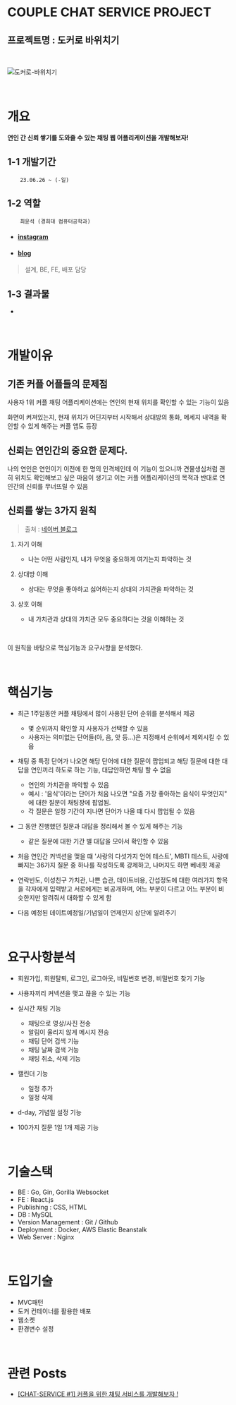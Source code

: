 # COUPLE CHAT SERVICE PROJECT

## **프로젝트명 : 도커로 바위치기**

<br>

![도커로-바위치기](https://github.com/choigonyok/couple-chat-service-project-docker/assets/129271363/2022cff4-9750-484c-b62d-2294f09d2120)


<br>

# **개요**

**연인 간 신뢰 쌓기를 도와줄 수 있는 채팅 웹 어플리케이션을 개발해보자!**

## **1-1 개발기간**

        23.06.26 ~ (-일)

## **1-2 역할**

        최윤석 (경희대 컴퓨터공학과)

* #### [instagram](https://www.instagram.com/choigonyok)

* #### [blog](https://www.choigonyok.com)

> 설계, BE, FE, 배포 담당

## **1-3 결과물**

-

<br>

# **개발이유**

## **기존 커플 어플들의 문제점**
사용자 1위 커플 채팅 어플리케이션에는 연인의 현재 위치를 확인할 수 있는 기능이 있음
  
화면이 켜져있는지, 현재 위치가 어딘지부터 시작해서 상대방의 통화, 메세지 내역을 확인할 수 있게 해주는 커플 앱도 등장

## **신뢰는 연인간의 중요한 문제다.**

나의 연인은 연인이기 이전에 한 명의 인격체인데
이 기능이 있으니까 견물생심처럼 괜히 위치도 확인해보고 싶은 마음이 생기고
이는 커플 어플리케이션의 목적과 반대로 연인간의 신뢰를 무너뜨릴 수 있음

## **신뢰를 쌓는 3가지 원칙**
> 출처 : [네이버 블로그](https://post.naver.com/viewer/postView.nhn?volumeNo=27272214&memberNo=253010)

1. 자기 이해
   - 나는 어떤 사람인지, 내가 무엇을 중요하게 여기는지 파악하는 것

2. 상대방 이해
   - 상대는 무엇을 좋아하고 싫어하는지 상대의 가치관을 파악하는 것

3. 상호 이해
   - 내 가치관과 상대의 가치관 모두 중요하다는 것을 이해하는 것

<br>

이 원칙을 바탕으로 핵심기능과 요구사항을 분석했다.

<br>

# **핵심기능**

* 최근 1주일동안 커플 채팅에서 많이 사용된 단어 순위를 분석해서 제공
  - 몇 순위까지 확인할 지 사용자가 선택할 수 있음
  - 사용자는 의미없는 단어들(아, 음, 앗 등...)은 지정해서 순위에서 제외시킬 수 있음
  
* 채팅 중 특정 단어가 나오면 해당 단어에 대한 질문이 팝업되고 해당 질문에 대한 대답을 연인끼리 하도로 하는 기능, 대답안하면 채팅 할 수 없음
  - 연인의 가치관을 파악할 수 있음
  - 예시 : '음식'이라는 단어가 처음 나오면 "요즘 가장 좋아하는 음식이 무엇인지" 에 대한 질문이 채팅장에 팝업됨.
  - 각 질문은 일정 기간이 지나면 단어가 나올 떄 다시 팝업될 수 있음
  
* 그 동안 진행했던 질문과 대답을 정리해서 볼 수 있게 해주는 기능
  - 같은 질문에 대한 기간 별 대답을 모아서 확인할 수 있음
  
* 처음 연인간 커넥션을 맺을 떄 '사랑의 다섯가지 언어 테스트', MBTI 테스트, 사랑에 빠지는 36가지 질문 중 하나를 작성하도록 강제하고, 나머지도 하면 베네핏 제공

* 연락빈도, 이성친구 가치관, 나쁜 습관, 데이트비용, 간섭정도에 대한 여러가지 항목을 각자에게 입력받고 서로에게는 비공개하며, 어느 부분이 다르고 어느 부분이 비슷한지만 알려줘서 대화할 수 있게 함

* 다음 예정된 데이트예정일/기념일이 언제인지 상단에 알려주기

<br>

# **요구사항분석**

* 회원가입, 회원탈퇴, 로그인, 로그아웃, 비밀번호 변경, 비밀번호 찾기 기능

* 사용자끼리 커넥션을 맺고 끊을 수 있는 기능

* 실시간 채팅 기능
  - 채팅으로 영상/사진 전송
  - 알림이 울리지 않게 메시지 전송
  - 채팅 단어 검색 기능
  - 채팅 날짜 검색 거능
  - 채팅 취소, 삭제 기능

* 캘린더 기능
  - 일정 추가
  - 일정 삭제

* d-day, 기념일 설정 기능

* 100가지 질문 1일 1개 제공 기능

<br>

# **기술스택**

* BE : Go, Gin, Gorilla Websocket
* FE : React.js
* Publishing : CSS, HTML
* DB : MySQL
* Version Management : Git / Github
* Deployment : Docker, AWS Elastic Beanstalk
* Web Server : Nginx
  
<br>

# **도입기술**

* MVC패턴
* 도커 컨테이너를 활용한 배포
* 웹소켓
* 환경변수 설정

<br>

# **관련 Posts**

* [[CHAT-SERVICE #1] 커플을 위한 채팅 서비스를 개발해보자 !](https://choigonyok.com/post/15)